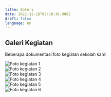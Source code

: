 ```yaml
---
title: Galeri
date: 2021-12-18T03:10:36.000Z
draft: false
language: en
---
```


<!-- @format -->

<section class="py-12 bg-white dark:bg-gray-900">
  <div class="max-w-screen-xl mx-auto px-4 lg:px-8">
    <div class="mb-10 text-center">
      <h2 class="text-3xl font-bold text-gray-800 dark:text-white">Galeri Kegiatan</h2>
      <p class="mt-2 text-gray-600 dark:text-gray-300">Beberapa dokumentasi foto kegiatan sekolah kami</p>
    </div>
    <div class="grid grid-cols-1 sm:grid-cols-2 md:grid-cols-3 gap-6">
      <div>
        <img class="object-cover w-full h-64 rounded-lg shadow-md" src="/images/galeri/1.jpg" alt="Foto kegiatan 1" />
      </div>
      <div>
        <img class="object-cover w-full h-64 rounded-lg shadow-md" src="/images/galeri/2.jpg" alt="Foto kegiatan 2" />
      </div>
      <div>
        <img class="object-cover w-full h-64 rounded-lg shadow-md" src="/images/galeri/3.jpg" alt="Foto kegiatan 3" />
      </div>
      <div>
        <img class="object-cover w-full h-64 rounded-lg shadow-md" src="/images/galeri/4.jpg" alt="Foto kegiatan 4" />
      </div>
      <div>
        <img class="object-cover w-full h-64 rounded-lg shadow-md" src="/images/galeri/5.jpg" alt="Foto kegiatan 5" />
      </div>
      <div>
        <img class="object-cover w-full h-64 rounded-lg shadow-md" src="/images/galeri/6.jpg" alt="Foto kegiatan 6" />
      </div>
    </div>
  </div>
</section>

